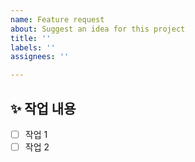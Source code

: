 ```yaml
---
name: Feature request
about: Suggest an idea for this project
title: ''
labels: ''
assignees: ''

---
```


## ✨ 작업 내용
- [ ] 작업 1
- [ ] 작업 2
